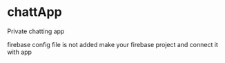 # chattApp

Private chatting app

firebase config file is not added make your firebase project and connect it with app
